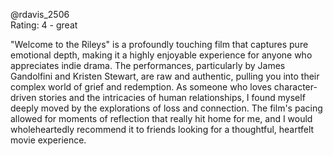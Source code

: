 @rdavis_2506  
Rating: 4 - great

"Welcome to the Rileys" is a profoundly touching film that captures pure emotional depth, making it a highly enjoyable experience for anyone who appreciates indie drama. The performances, particularly by James Gandolfini and Kristen Stewart, are raw and authentic, pulling you into their complex world of grief and redemption. As someone who loves character-driven stories and the intricacies of human relationships, I found myself deeply moved by the explorations of loss and connection. The film's pacing allowed for moments of reflection that really hit home for me, and I would wholeheartedly recommend it to friends looking for a thoughtful, heartfelt movie experience.